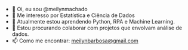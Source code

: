 - 👋 Oi, eu sou @meilynmachado
- 👀 Me interesso por Estatística e Ciência de Dados 
- 🌱 Atualmente estou aprendendo Python, RPA  e Machine Learning.
- 💞️ Estou procurando colaborar com projetos que envolvam análise de dados.
- 📫 Como me encontrar: meilynbarbosa@gmail.com

<!---
meilynmachado/meilynmachado is a ✨ special ✨ repository because its `README.md` (this file) appears on your GitHub profile.
You can click the Preview link to take a look at your changes.
--->
